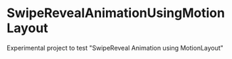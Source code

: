 # SwipeRevealAnimationUsingMotionLayout
Experimental project to test "SwipeReveal Animation using MotionLayout"

